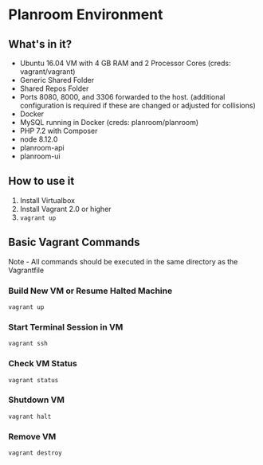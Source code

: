 # Planroom Environment
## What's in it?
 - Ubuntu 16.04 VM with 4 GB RAM and 2 Processor Cores (creds: vagrant/vagrant)
 - Generic Shared Folder
 - Shared Repos Folder
 - Ports 8080, 8000, and 3306 forwarded to the host. (additional configuration is required if these are changed or adjusted for collisions)
 - Docker
 - MySQL running in Docker (creds: planroom/planroom)
 - PHP 7.2 with Composer
 - node 8.12.0
 - planroom-api
 - planroom-ui

## How to use it
1. Install Virtualbox
1. Install Vagrant 2.0 or higher
1. `vagrant up`

## Basic Vagrant Commands
Note - All commands should be executed in the same directory as the Vagrantfile

### Build New VM or Resume Halted Machine
```
vagrant up
```

### Start Terminal Session in VM
```
vagrant ssh
```

### Check VM Status
```
vagrant status
```

### Shutdown VM
```
vagrant halt
```

### Remove VM
```
vagrant destroy
```
